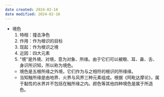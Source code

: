 ```yaml
---
date created: 2024-02-18
date modified: 2024-02-18
---
```

- 境色
    1. 特相：撞击净色
    2. 作用：作为根识的目标
    3. 现起：作为根识之境
    4. 近因：四大元素
    5. "境"是外境、对境，意为对象、所缘。由于它们可以被眼、耳、鼻、舌、身识所识知，所以称为境色。
    - 境色是五根所缘之外境，它们作为与之相符的根识的所缘缘。
    - 当知触所缘是由地界、火界与风界三种元素组成。根据《阿毗达摩论》，属于黏性的水界并不包括在触所缘之内。颜色等其他四种境色是属于所造色。